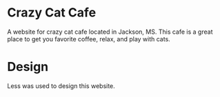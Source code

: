 # Crazy Cat Cafe

A website for crazy cat cafe located in Jackson, MS. This cafe is a great place to get you favorite coffee, relax, and play with cats. 


# Design

Less was used to design this website. 